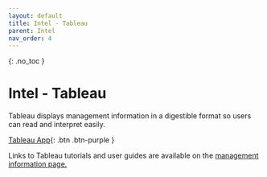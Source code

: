 ```yaml
---
layout: default
title: Intel - Tableau
parent: Intel
nav_order: 4
---
```


{: .no_toc }

# Intel - Tableau

Tableau displays management information in a digestible format so users can read and interpret easily.

[Tableau App](https://solenttableau-ssu.msappproxy.net/#/signin){: .btn .btn-purple } 


Links to Tableau tutorials and user guides are available on the [management information page.](https://staff.solent.ac.uk/policy-governance-information/management-information)